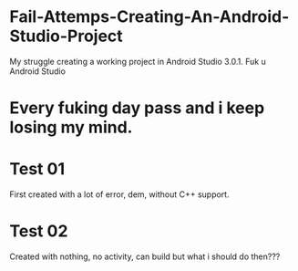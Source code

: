 # Fail-Attemps-Creating-An-Android-Studio-Project
My struggle creating a working project in Android Studio 3.0.1. Fuk u Android Studio

# Every fuking day pass and i keep losing my mind.

#  Test 01
First created with a lot of error, dem, without C++ support.

# Test 02
Created with nothing, no activity, can build but what i should do then???
